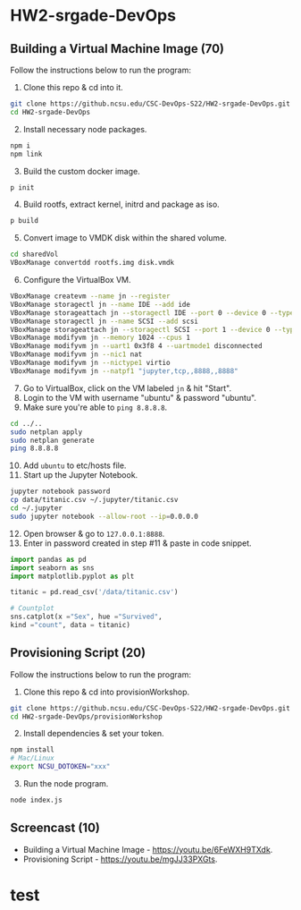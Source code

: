 # HW2-srgade-DevOps
## Building a Virtual Machine Image (70)
Follow the instructions below to run the program:
1. Clone this repo & cd into it.
``` bash
git clone https://github.ncsu.edu/CSC-DevOps-S22/HW2-srgade-DevOps.git
cd HW2-srgade-DevOps
```
2. Install necessary node packages.
``` bash
npm i
npm link
```
3. Build the custom docker image.
``` bash
p init
```
4. Build rootfs, extract kernel, initrd and package as iso.
``` bash
p build
```
5. Convert image to VMDK disk within the shared volume.
``` bash
cd sharedVol
VBoxManage convertdd rootfs.img disk.vmdk
```
6. Configure the VirtualBox VM.
``` bash
VBoxManage createvm --name jn --register
VBoxManage storagectl jn --name IDE --add ide
VBoxManage storageattach jn --storagectl IDE --port 0 --device 0 --type dvddrive --medium jn.iso
VBoxManage storagectl jn --name SCSI --add scsi
VBoxManage storageattach jn --storagectl SCSI --port 1 --device 0 --type hdd --medium disk.vmdk
VBoxManage modifyvm jn --memory 1024 --cpus 1
VBoxManage modifyvm jn --uart1 0x3f8 4 --uartmode1 disconnected
VBoxManage modifyvm jn --nic1 nat
VBoxManage modifyvm jn --nictype1 virtio
VBoxManage modifyvm jn --natpf1 "jupyter,tcp,,8888,,8888"
```
7. Go to VirtualBox, click on the VM labeled `jn` & hit "Start".
8. Login to the VM with username "ubuntu" & password "ubuntu".
9. Make sure you're able to `ping 8.8.8.8`.
``` bash
cd ../..
sudo netplan apply
sudo netplan generate
ping 8.8.8.8
```
10. Add `ubuntu` to etc/hosts file.
11. Start up the Jupyter Notebook.
``` bash
jupyter notebook password
cp data/titanic.csv ~/.jupyter/titanic.csv
cd ~/.jupyter
sudo jupyter notebook --allow-root --ip=0.0.0.0
```
12. Open browser & go to `127.0.0.1:8888`.
13. Enter in password created in step #11 & paste in code snippet.
``` python
import pandas as pd
import seaborn as sns
import matplotlib.pyplot as plt

titanic = pd.read_csv('/data/titanic.csv')

# Countplot
sns.catplot(x ="Sex", hue ="Survived",
kind ="count", data = titanic)
```
## Provisioning Script (20)
Follow the instructions below to run the program:
1. Clone this repo & cd into provisionWorkshop.
``` bash
git clone https://github.ncsu.edu/CSC-DevOps-S22/HW2-srgade-DevOps.git
cd HW2-srgade-DevOps/provisionWorkshop
```
2. Install dependencies & set your token.
``` bash
npm install
# Mac/Linux
export NCSU_DOTOKEN="xxx"
```
3. Run the node program.
``` bash
node index.js
```
## Screencast (10)
* Building a Virtual Machine Image - https://youtu.be/6FeWXH9TXdk.
* Provisioning Script - https://youtu.be/mgJJ33PXGts.
# test
